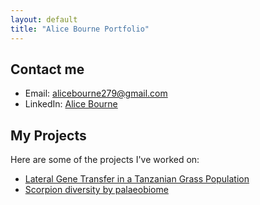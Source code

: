 ```yaml
---
layout: default
title: "Alice Bourne Portfolio"
---
```

## Contact me
- Email: [alicebourne279@gmail.com](mailto:alicebourne279@gmail.com)
- LinkedIn: [Alice Bourne](https://www.linkedin.com/in/alice-bourne-b704b3223)

## My Projects
Here are some of the projects I've worked on:
- [Lateral Gene Transfer in a Tanzanian Grass Population](/_projects/1_Lateral_Gene_Transfer_in_a_Tanzanian_grass_population.md)
- [Scorpion diversity by palaeobiome](/_projects/2_Scorpion_diversity_by_palaeobiome.md)


